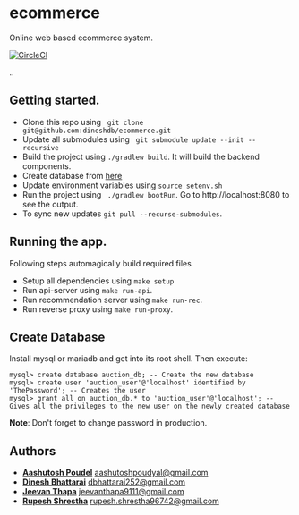 # ecommerce
Online web based ecommerce system.

[![CircleCI](https://circleci.com/gh/dineshdb/auction.svg?style=svg&circle-token=71fcd4229acc7677621a9c5eed5df401a87d022c)](https://circleci.com/gh/dineshdb/auction)

..
## Getting started.
* Clone this repo using ``` git clone git@github.com:dineshdb/ecommerce.git```
* Update all submodules using ``` git submodule update --init --recursive```
* Build the project using ``` ./gradlew build ```. It will build the backend components.
* Create database from [here](#create_database)
* Update environment variables using ```source setenv.sh```
* Run the project using ``` ./gradlew bootRun```. Go to http://localhost:8080 to see the output.
* To sync new updates ``git pull --recurse-submodules``.

## Running the app.
Following steps automagically build required files
* Setup all dependencies using ``make setup``
* Run api-server using ``make run-api``.
* Run recommendation server using ``make run-rec``.
* Run reverse proxy using ``make run-proxy``.

## Create Database
Install mysql or mariadb and get into its root shell. Then execute:
```mysql
mysql> create database auction_db; -- Create the new database
mysql> create user 'auction_user'@'localhost' identified by 'ThePassword'; -- Creates the user
mysql> grant all on auction_db.* to 'auction_user'@'localhost'; -- Gives all the privileges to the new user on the newly created database
```

**Note**: Don't forget to change password in production.

## Authors
* **[Aashutosh Poudel](https://github.com/atosh502)** <aashutoshpoudyal@gmail.com>
* **[Dinesh Bhattarai](https://github.com/dineshdb)** <dbhattarai252@gmail.com> 
* **[Jeevan Thapa](https://github.com/jeevan9111)** <jeevanthapa9111@gmail.com>
* **[Rupesh Shrestha](https://github.com/rupesh1439)** <rupesh.shrestha96742@gmail.com>
